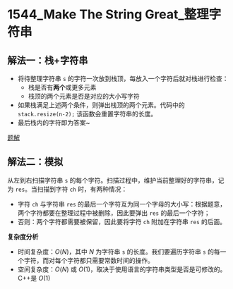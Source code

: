 # 1544_Make The String Great_整理字符串

## 解法一：栈+字符串

- 将待整理字符串 `s` 的字符一次放到栈顶，每放入一个字符后就对栈进行检查：
  - 栈是否有**两个**或更多元素
  - 栈顶的两个元素是否是对应的大小写字符
- 如果栈满足上述两个条件，则弹出栈顶的两个元素。代码中的 `stack.resize(n-2);` 该函数会重置字符串的长度。
- 最后栈内的字符即为答案~

[题解](https://leetcode-cn.com/problems/make-the-string-great/solution/yi-zhan-gao-ding-by-time-limit/)

## 解法二：模拟

从左到右扫描字符串 `s` 的每个字符。扫描过程中，维护当前整理好的字符串，记为 `res`。当扫描到字符 `ch` 时，有两种情况：

- 字符 `ch` 与字符串 `res` 的最后一个字符互为同一个字母的大小写：根据题意，两个字符都要在整理过程中被删除，因此要弹出 `res` 的最后一个字符；
- 否则：两个字符都需要被保留，因此要将字符 `ch` 附加在字符串 `res` 的后面。

**复杂度分析**

- 时间复杂度：$O(N)$，其中 $N$ 为字符串 `s` 的长度。我们要遍历字符串 `s` 的每一个字符，而对每个字符都只需要常数时间的操作。
- 空间复杂度：$O(N)$ 或 $O(1)$，取决于使用语言的字符串类型是否是可修改的。C++是 $O(1)$

